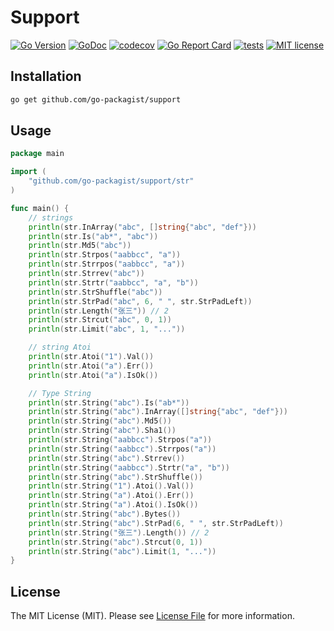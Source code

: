 # Support

[![Go Version](https://badgen.net/github/release/go-packagist/support/stable)](https://github.com/go-packagist/support/releases)
[![GoDoc](https://pkg.go.dev/badge/github.com/go-packagist/support)](https://pkg.go.dev/github.com/go-packagist/support)
[![codecov](https://codecov.io/gh/go-packagist/support/branch/master/graph/badge.svg?token=5TWGQ9DIRU)](https://codecov.io/gh/go-packagist/support)
[![Go Report Card](https://goreportcard.com/badge/github.com/go-packagist/support)](https://goreportcard.com/report/github.com/go-packagist/support)
[![tests](https://github.com/go-packagist/support/actions/workflows/go.yml/badge.svg)](https://github.com/go-packagist/support/actions/workflows/go.yml)
[![MIT license](https://img.shields.io/badge/license-MIT-brightgreen.svg)](https://opensource.org/licenses/MIT)

## Installation

```bash
go get github.com/go-packagist/support
```

## Usage

```go
package main

import (
	"github.com/go-packagist/support/str"
)

func main() {
	// strings
	println(str.InArray("abc", []string{"abc", "def"}))
	println(str.Is("ab*", "abc"))
	println(str.Md5("abc"))
	println(str.Strpos("aabbcc", "a"))
	println(str.Strrpos("aabbcc", "a"))
	println(str.Strrev("abc"))
	println(str.Strtr("aabbcc", "a", "b"))
	println(str.StrShuffle("abc"))
	println(str.StrPad("abc", 6, " ", str.StrPadLeft))
	println(str.Length("张三")) // 2
	println(str.Strcut("abc", 0, 1))
	println(str.Limit("abc", 1, "..."))

	// string Atoi
	println(str.Atoi("1").Val())
	println(str.Atoi("a").Err())
	println(str.Atoi("a").IsOk())

	// Type String
	println(str.String("abc").Is("ab*"))
	println(str.String("abc").InArray([]string{"abc", "def"}))
	println(str.String("abc").Md5())
	println(str.String("abc").Sha1())
	println(str.String("aabbcc").Strpos("a"))
	println(str.String("aabbcc").Strrpos("a"))
	println(str.String("abc").Strrev())
	println(str.String("aabbcc").Strtr("a", "b"))
	println(str.String("abc").StrShuffle())
	println(str.String("1").Atoi().Val())
	println(str.String("a").Atoi().Err())
	println(str.String("a").Atoi().IsOk())
	println(str.String("abc").Bytes())
	println(str.String("abc").StrPad(6, " ", str.StrPadLeft))
	println(str.String("张三").Length()) // 2
	println(str.String("abc").Strcut(0, 1))
	println(str.String("abc").Limit(1, "..."))
}

```

## License

The MIT License (MIT). Please see [License File](LICENSE) for more information.